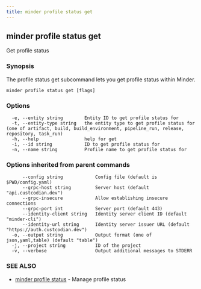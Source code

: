 ```yaml
---
title: minder profile status get
---
```

## minder profile status get

Get profile status

### Synopsis

The profile status get subcommand lets you get profile status within Minder.

```
minder profile status get [flags]
```

### Options

```
  -e, --entity string        Entity ID to get profile status for
  -t, --entity-type string   the entity type to get profile status for (one of artifact, build, build_environment, pipeline_run, release, repository, task_run)
  -h, --help                 help for get
  -i, --id string            ID to get profile status for
  -n, --name string          Profile name to get profile status for
```

### Options inherited from parent commands

```
      --config string            Config file (default is $PWD/config.yaml)
      --grpc-host string         Server host (default "api.custcodian.dev")
      --grpc-insecure            Allow establishing insecure connections
      --grpc-port int            Server port (default 443)
      --identity-client string   Identity server client ID (default "minder-cli")
      --identity-url string      Identity server issuer URL (default "https://auth.custcodian.dev")
  -o, --output string            Output format (one of json,yaml,table) (default "table")
  -j, --project string           ID of the project
  -v, --verbose                  Output additional messages to STDERR
```

### SEE ALSO

* [minder profile status](minder_profile_status.md)	 - Manage profile status


